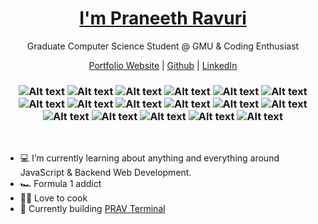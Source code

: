 <p align="center"> 
  <h1 align="center"><a href="https://prav.dev/" target=_blank>I'm Praneeth Ravuri</a></h1>
  <p align="center"> Graduate Computer Science Student @ GMU & Coding Enthusiast</p>
</p>

<p align="center">
  <a href="https://prav.dev/" target=_blank>Portfolio Website</a> | 
  <a href="https://github.com/praneethravuri" target=_blank>Github</a> |
  <a href="https://www.linkedin.com/in/praneeth-ravuri2500/" target=_blank>LinkedIn</a>
</p>

<h3 align="center">
<img alt="Alt text" src="https://img.shields.io/badge/Vue.js-4FC08D.svg?style=for-the-badge&logo=vuedotjs&logoColor=white"/>
<img alt="Alt text" src="https://img.shields.io/badge/Sass-CC6699.svg?style=for-the-badge&logo=Sass&logoColor=white"/>
<img alt="Alt text" src="https://img.shields.io/badge/JavaScript-F7DF1E.svg?style=for-the-badge&logo=JavaScript&logoColor=black"/>
<img alt="Alt text" src="https://img.shields.io/badge/Bootstrap-7952B3.svg?style=for-the-badge&logo=Bootstrap&logoColor=white"/>
<img alt="Alt text" src="https://img.shields.io/badge/Python-3776AB.svg?style=for-the-badge&logo=Python&logoColor=white"/>
<img alt="Alt text" src="https://img.shields.io/badge/MongoDB-47A248.svg?style=for-the-badge&logo=MongoDB&logoColor=white"/>
<img alt="Alt text" src="https://img.shields.io/badge/Express-000000.svg?style=for-the-badge&logo=Express&logoColor=white"/>
<img alt="Alt text" src="https://img.shields.io/badge/jQuery-0769AD.svg?style=for-the-badge&logo=jQuery&logoColor=white"/>
<img alt="Alt text" src="https://img.shields.io/badge/npm-CB3837.svg?style=for-the-badge&logo=npm&logoColor=white"/>
<img alt="Alt text" src="https://img.shields.io/badge/Node.js-339933.svg?style=for-the-badge&logo=nodedotjs&logoColor=white"/>
<img alt="Alt text" src="https://img.shields.io/badge/Jupyter-F37626.svg?style=for-the-badge&logo=Jupyter&logoColor=white"/>
<img alt="Alt text" src="https://img.shields.io/badge/C-A8B9CC.svg?style=for-the-badge&logo=C&logoColor=black"/>
<img alt="Alt text" src="https://img.shields.io/badge/HTML5-E34F26.svg?style=for-the-badge&logo=HTML5&logoColor=white"/>
<img alt="Alt text" src="https://img.shields.io/badge/JSON-000000.svg?style=for-the-badge&logo=JSON&logoColor=white"/>
<img alt="Alt text" src="https://img.shields.io/badge/CSS3-1572B6.svg?style=for-the-badge&logo=CSS3&logoColor=white"/>
<img alt="Alt text" src="https://img.shields.io/badge/Flask-000000.svg?style=for-the-badge&logo=Flask&logoColor=white"/>
<img alt="Alt text" src="https://img.shields.io/badge/Selenium-43B02A.svg?style=for-the-badge&logo=Selenium&logoColor=white"/>
</h3>

<br />

- :computer: I’m currently learning about anything and everything around JavaScript & Backend Web Development.
- :racing_car: Formula 1 addict
- :man_cook: Love to cook
- :construction: Currently building [PRAV Terminal](https://github.com/praneethravuri/prav-terminal)

